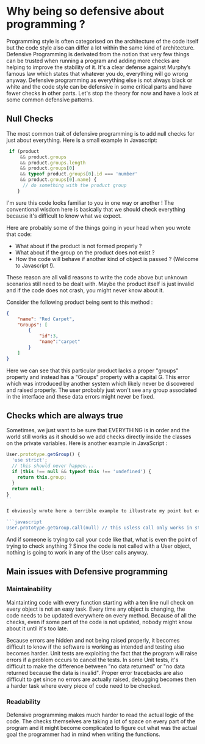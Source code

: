 # Why being so defensive about programming ?

Programming style is often categorised on the architecture of the code itself but the code style also can differ a lot within the same kind of architecture. Defensive Programming is derivated from the notion that very few things can be trusted when running a program and adding more checks are helping to improve the stability of it.
It's a clear defense against Murphy’s famous law which states that whatever you do, everything will go wrong anyway.
Defensive programming as everything else is not always black or white and the code style can be defensive in some critical parts and have fewer checks in other parts.
Let's stop the theory for now and have a look at some common defensive patterns.

## Null Checks

The most common trait of defensive programming is to add null checks for just about everything.
Here is a small example in Javascript:

```javascript
 if (product
 	 && product.groups
 	 && product.groups.length
 	 && product.groups[0]
 	 && typeof product.groups[0].id === 'number'
 	 && product.groups[0].name) {
 	  // do something with the product group
 	}
```

I'm sure this code looks familiar to you in one way or another ! The conventional wisdom here is basically that we should check everything because it's difficult to know what we expect.

Here are probably some of the things going in your head when you wrote that code:
 - What about if the product is not formed properly ?
 - What about if the group on the product does not exist ?
 - How the code will behave if another kind of object is passed ? (Welcome to Javascript !).

These reason are all valid reasons to write the code above but unknown scenarios still need to be dealt with. Maybe the product itself is just invalid and if the code does not crash, you might never know about it.

Consider the following product being sent to this method :

```json
{
	"name": "Red Carpet",
	"Groups": [
		{
			"id":3,
			"name":"carpet"
		}
	]
}
```

Here we can see that this particular product lacks a proper "groups" property and instead has a "Groups" property with a capital G. This error which was introduced by another system which likely never be discovered and raised properly. The user probably just won't see any group associated in the interface and these data errors might never be fixed.

## Checks which are always true

Sometimes, we just want to be sure that EVERYTHING is in order and the world still works as it should so we add checks directly inside the classes on the private variables.
Here is another example in JavaScript :

```javascript
User.prototype.getGroup() {
  'use strict';
  // this should never happen...
  if (this !== null && typeof this !== 'undefined') {
    return this.group;
  }
  return null;
}
``

I obviously wrote here a terrible example to illustrate my point but examples in real life can also be really similar to this one. What is the point to check for the **this** keyword here ? It's obviously all going to be defined there since the function should be called with the context from the object itself. If someone is trying to execute something like:

```javascript
User.prototype.getGroup.call(null) // this usless call only works in strict mode
```

And if someone is trying to call your code like that, what is even the point of trying to check anything ? Since the code is not called with a User object, nothing is going to work in any of the User calls anyway.

## Main issues with Defensive programming

### Maintainability

Maintainting code with every function starting with a ten line null check on every object is not an easy task. Every time any object is changing, the code needs to be updated everywhere on every method.
Because of all the checks, even if some part of the code is not updated, nobody might know about it until it's too late.

Because errors are hidden and not being raised properly, it becomes difficult to know if the software is working as intended and testing also becomes harder. Unit tests are exploiting the fact that the program will raise errors if a problem occurs to cancel the tests. In some Unit tests, it's difficult to make the difference between "no data returned" or "no data returned because the data is invalid".
Proper error tracebacks are also difficult to get since no errors are actually raised, debugging becomes then a harder task where every piece of code need to be checked.


### Readability

Defensive programming makes much harder to read the actual logic of the code. The checks themselves are taking a lot of space on every part of the program and it might become complicated to figure out what was the actual goal the programmer had in mind when writing the functions.

